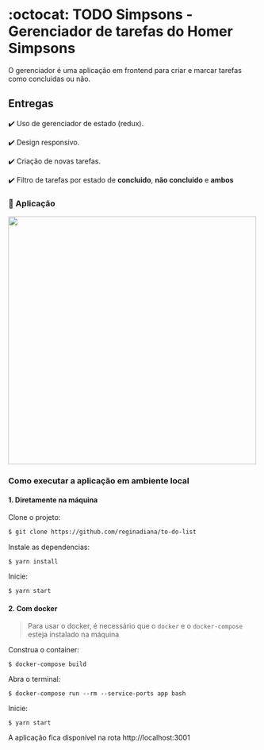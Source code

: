 # :octocat: TODO Simpsons - Gerenciador de tarefas do Homer Simpsons

O gerenciador é uma aplicação em frontend para criar e marcar tarefas como concluidas ou não. 

## Entregas 

:heavy_check_mark: Uso de gerenciador de estado (redux).

:heavy_check_mark: Design responsivo.

:heavy_check_mark: Criação de novas tarefas.

:heavy_check_mark: Filtro de tarefas por estado de **concluido**, **não concluido** e **ambos**

### :iphone: Aplicação 

<img src="https://user-images.githubusercontent.com/46378210/173255670-5a93198e-561f-441a-8c48-311f604014b7.png" width="500"/>

### Como executar a aplicação em ambiente local

#### 1. Diretamente na máquina

Clone o projeto:

```bash
$ git clone https://github.com/reginadiana/to-do-list
```

Instale as dependencias:

```
$ yarn install
```

Inicie:

```
$ yarn start
```

#### 2. Com docker

> Para usar o docker, é necessário que o `docker` e o `docker-compose` esteja instalado na máquina

Construa o container:
```
$ docker-compose build
```

Abra o terminal:
```
$ docker-compose run --rm --service-ports app bash  
```

Inicie: 

```
$ yarn start
```

A aplicação fica disponível na rota http://localhost:3001
